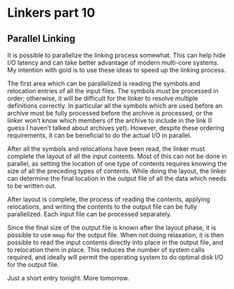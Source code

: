 # Linkers part 10

## Parallel Linking

It is possible to parallelize the linking process somewhat. This can help hide
I/O latency and can take better advantage of modern multi-core systems. My
intention with gold is to use these ideas to speed up the linking process.

The first area which can be parallelized is reading the symbols and relocation
entries of all the input files. The symbols must be processed in order;
otherwise, it will be difficult for the linker to resolve multiple definitions
correctly. In particular all the symbols which are used before an archive must
be fully processed before the archive is processed, or the linker won’t know
which members of the archive to include in the link (I guess I haven’t talked
about archives yet). However, despite these ordering requirements, it can be
beneficial to do the actual I/O in parallel.

After all the symbols and relocations have been read, the linker must complete
the layout of all the input contents. Most of this can not be done in parallel,
as setting the location of one type of contents requires knowing the size of
all the preceding types of contents. While doing the layout, the linker can
determine the final location in the output file of all the data which needs to
be written out.

After layout is complete, the process of reading the contents, applying
relocations, and writing the contents to the output file can be fully
parallelized. Each input file can be processed separately.

Since the final size of the output file is known after the layout phase, it is
possible to use `mmap` for the output file. When not doing relaxation, it is
then possible to read the input contents directly into place in the output
file, and to relocation them in place. This reduces the number of system calls
required, and ideally will permit the operating system to do optimal disk I/O
for the output file.

Just a short entry tonight. More tomorrow.

